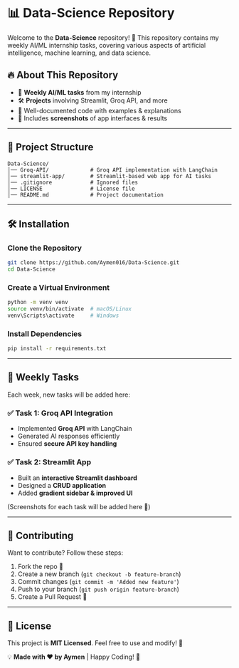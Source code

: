 # 📊 Data-Science Repository

Welcome to the **Data-Science** repository! 🚀 This repository contains my weekly AI/ML internship tasks, covering various aspects of artificial intelligence, machine learning, and data science.

## 🔥 About This Repository
- 📌 **Weekly AI/ML tasks** from my internship
- 🛠 **Projects** involving Streamlit, Groq API, and more
- 📂 Well-documented code with examples & explanations
- 📸 Includes **screenshots** of app interfaces & results

---

## 📂 Project Structure
```
Data-Science/
│── Groq-API/             # Groq API implementation with LangChain
│── streamlit-app/        # Streamlit-based web app for AI tasks
│── .gitignore            # Ignored files
│── LICENSE               # License file
│── README.md             # Project documentation
```

---

## 🛠 Installation
### Clone the Repository
```bash
git clone https://github.com/Aymen016/Data-Science.git
cd Data-Science
```

### Create a Virtual Environment
```bash
python -m venv venv
source venv/bin/activate  # macOS/Linux
venv\Scripts\activate     # Windows
```

### Install Dependencies
```bash
pip install -r requirements.txt
```

---

## 🚀 Weekly Tasks
Each week, new tasks will be added here:

### ✅ Task 1: Groq API Integration
- Implemented **Groq API** with LangChain
- Generated AI responses efficiently
- Ensured **secure API key handling**

### ✅ Task 2: Streamlit App
- Built an **interactive Streamlit dashboard**
- Designed a **CRUD application**
- Added **gradient sidebar & improved UI**

(Screenshots for each task will be added here 📸)

---

## 🤝 Contributing
Want to contribute? Follow these steps:
1. Fork the repo 🍴
2. Create a new branch (`git checkout -b feature-branch`)
3. Commit changes (`git commit -m 'Added new feature'`)
4. Push to your branch (`git push origin feature-branch`)
5. Create a Pull Request 🚀

---

## 📜 License
This project is **MIT Licensed**. Feel free to use and modify! 🎉

💡 **Made with ❤️ by Aymen** | Happy Coding! 🚀

